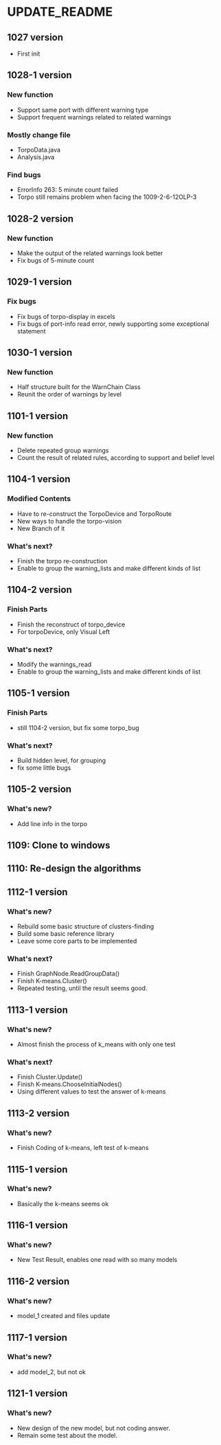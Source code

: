 # UPDATE_README

## 1027 version

+ First init

## 1028-1 version

### New function

+ Support same port with different warning type
+ Support frequent warnings related to related warnings

### Mostly change file

+ TorpoData.java
+ Analysis.java

### Find bugs

+ ErrorInfo 263: 5 minute count failed
+ Torpo still remains problem when facing the 1009-2-6-12OLP-3

## 1028-2 version

### New function

+ Make the output of the related warnings look better
+ Fix bugs of 5-minute count

## 1029-1 version

### Fix bugs

+ Fix bugs of torpo-display in excels
+ Fix bugs of port-info read error, newly supporting some exceptional statement

## 1030-1 version

### New function

+ Half structure built for the WarnChain Class
+ Reunit the order of warnings by level

## 1101-1 version

### New function

+ Delete repeated group warnings
+ Count the result of related rules, according to support and belief level

## 1104-1 version

### Modified Contents

+ Have to re-construct the TorpoDevice and TorpoRoute
+ New ways to handle the torpo-vision
+ New Branch of it

### What's next?

+ Finish the torpo re-construction
+ Enable to group the warning_lists and make different kinds of list

## 1104-2 version

### Finish Parts

+ Finish the reconstruct of torpo_device
+ For torpoDevice, only Visual Left

### What's next?

+ Modify the warnings_read
+ Enable to group the warning_lists and make different kinds of list

## 1105-1 version

### Finish Parts

+ still 1104-2 version, but fix some torpo_bug

### What's next?

+ Build hidden level, for grouping
+ fix some little bugs

## 1105-2 version

### What's new?

+ Add line info in the torpo

## 1109: Clone to windows
## 1110: Re-design the algorithms

## 1112-1 version

### What's new?

+ Rebuild some basic structure of clusters-finding
+ Build some basic reference library
+ Leave some core parts to be implemented

### What's next?

+ Finish GraphNode.ReadGroupData()
+ Finish K-means.Cluster()
+ Repeated testing, until the result seems good.

## 1113-1 version

### What's new?

+ Almost finish the process of k_means with only one test

### What's next?

+ Finish Cluster.Update()
+ Finish K-means.ChooseInitialNodes()
+ Using different values to test the answer of k-means

## 1113-2 version

### What's new?

+ Finish Coding of k-means, left test of k-means

## 1115-1 version

### What's new?

+ Basically the k-means seems ok

## 1116-1 version

### What's new?

+ New Test Result, enables one read with so many models

## 1116-2 version

### What's new?

+ model_1 created and files update

## 1117-1 version

### What's new?

+ add model_2, but not ok

## 1121-1 version

### What's new?

+ New design of the new model, but not coding answer.
+ Remain some test about the model.
